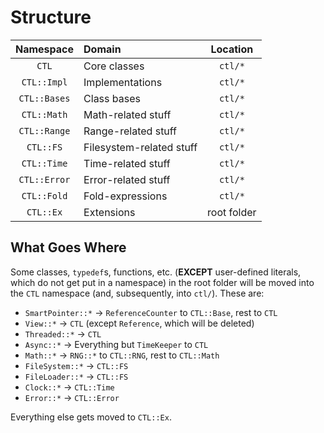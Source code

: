 # Structure
| Namespace | Domain | Location |
|:-:|:-|:-:|
| `CTL` | Core classes | `ctl/*` |
| `CTL::Impl` | Implementations | `ctl/*` |
| `CTL::Bases` | Class bases | `ctl/*` |
| `CTL::Math` | Math-related stuff | `ctl/*` |
| `CTL::Range` | Range-related stuff | `ctl/*` |
| `CTL::FS` | Filesystem-related stuff | `ctl/*` |
| `CTL::Time` | Time-related stuff | `ctl/*` |
| `CTL::Error` | Error-related stuff | `ctl/*` |
| `CTL::Fold` | Fold-expressions | `ctl/*` |
| `CTL::Ex` | Extensions | root folder |

## What Goes Where

Some classes, `typedef`s, functions, etc. (**EXCEPT** user-defined literals, which do not get put in a namespace)
in the root folder will be moved into the `CTL` namespace (and, subsequently, into `ctl/`).
These are:

- `SmartPointer::*` -> `ReferenceCounter` to `CTL::Base`, rest to `CTL`
- `View::*` -> `CTL` (except `Reference`, which will be deleted)
- `Threaded::*` -> `CTL`
- `Async::*` -> Everything but `TimeKeeper` to `CTL`
- `Math::*` -> `RNG::*` to `CTL::RNG`, rest to `CTL::Math`
- `FileSystem::*` -> `CTL::FS`
- `FileLoader::*` -> `CTL::FS`
- `Clock::*` -> `CTL::Time`
- `Error::*` -> `CTL::Error`

Everything else gets moved to `CTL::Ex`.
